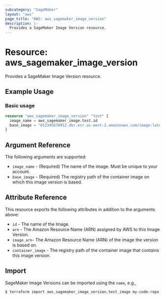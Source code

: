 ```yaml
---
subcategory: "SageMaker"
layout: "aws"
page_title: "AWS: aws_sagemaker_image_version"
description: |-
  Provides a SageMaker Image Version resource.
---
```


# Resource: aws_sagemaker_image_version

Provides a SageMaker Image Version resource.

## Example Usage

### Basic usage

```terraform
resource "aws_sagemaker_image_version" "test" {
  image_name = aws_sagemaker_image.test.id
  base_image = "012345678912.dkr.ecr.us-west-2.amazonaws.com/image:latest"
}
```

## Argument Reference

The following arguments are supported:

* `image_name` - (Required) The name of the image. Must be unique to your account.
* `base_image` - (Required) The registry path of the container image on which this image version is based.

## Attribute Reference

This resource exports the following attributes in addition to the arguments above:

* `id` - The name of the Image.
* `arn` - The Amazon Resource Name (ARN) assigned by AWS to this Image Version.
* `image_arn`- The Amazon Resource Name (ARN) of the image the version is based on.
* `container_image` - The registry path of the container image that contains this image version.

## Import

SageMaker Image Versions can be imported using the `name`, e.g.,

```
$ terraform import aws_sagemaker_image_version.test_image my-code-repo
```
